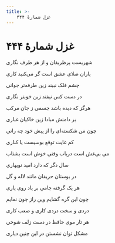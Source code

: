 ```yaml
---
title: >-
    غزل شمارهٔ ۴۴۴
---
```

# غزل شمارهٔ ۴۴۴

<div class="b" id="bn1"><div class="m1"><p>شهریست پرظریفان و از هر طرف نگاری</p></div>
<div class="m2"><p>یاران صلای عشق است گر می‌کنید کاری</p></div></div>
<div class="b" id="bn2"><div class="m1"><p>چشم فلک نبیند زین طرفه‌تر جوانی</p></div>
<div class="m2"><p>در دست کس نیفتد زین خوبتر نگاری</p></div></div>
<div class="b" id="bn3"><div class="m1"><p>هرگز که دیده باشد جسمی ز جان مرکب</p></div>
<div class="m2"><p>بر دامنش مبادا زین خاکیان غباری</p></div></div>
<div class="b" id="bn4"><div class="m1"><p>چون من شکسته‌ای را از پیش خود چه رانی</p></div>
<div class="m2"><p>کم غایت توقع بوسیست یا کناری</p></div></div>
<div class="b" id="bn5"><div class="m1"><p>می بی‌غش است دریاب وقتی خوش است بشتاب</p></div>
<div class="m2"><p>سال دگر که دارد امید نوبهاری</p></div></div>
<div class="b" id="bn6"><div class="m1"><p>در بوستان حریفان مانند لاله و گل</p></div>
<div class="m2"><p>هر یک گرفته جامی بر یاد روی یاری</p></div></div>
<div class="b" id="bn7"><div class="m1"><p>چون این گره گشایم وین راز چون نمایم</p></div>
<div class="m2"><p>دردی و سخت دردی کاری و صعب کاری</p></div></div>
<div class="b" id="bn8"><div class="m1"><p>هر تار موی حافظ در دست زلف شوخی</p></div>
<div class="m2"><p>مشکل توان نشستن در این چنین دیاری</p></div></div>
